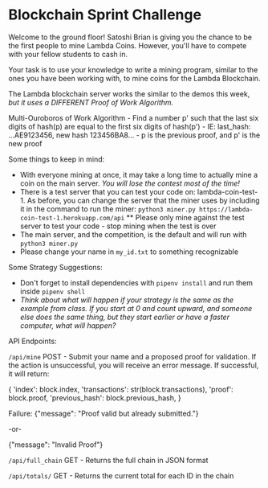 # Blockchain Sprint Challenge

Welcome to the ground floor! Satoshi Brian is giving you the chance to be the first people to mine Lambda Coins. However, you'll have to compete with your fellow students to cash in.

Your task is to use your knowledge to write a mining program, similar to the ones you have been working with, to mine coins for the Lambda Blockchain.

The Lambda blockchain server works the similar to the demos this week, _but it uses a DIFFERENT Proof of Work Algorithm._

Multi-Ouroboros of Work Algorithm - Find a number p' such that the last six digits of hash(p) are equal
to the first six digits of hash(p') - IE: last_hash: ...AE9123456, new hash 123456BA8... - p is the previous proof, and p' is the new proof

Some things to keep in mind:

- With everyone mining at once, it may take a long time to actually mine a coin on the main server. _You will lose the contest most of the time!_
- There is a test server that you can test your code on: lambda-coin-test-1. As before, you can change the server that the miner uses by including it in the command to run the miner: `python3 miner.py https://lambda-coin-test-1.herokuapp.com/api`
  \*\* Please only mine against the test server to test your code - stop mining when the test is over
- The main server, and the competition, is the default and will run with `python3 miner.py`
- Please change your name in `my_id.txt` to something recognizable

Some Strategy Suggestions:

- Don't forget to install dependencies with `pipenv install` and run them inside `pipenv shell`
- _Think about what will happen if your strategy is the same as the example from class. If you start at 0 and count upward, and someone else does the same thing, but they start earlier or have a faster computer, what will happen?_

API Endpoints:

`/api/mine`
POST - Submit your name and a proposed proof for validation. If the action is unsuccessful, you will receive an error message. If successful, it will return:

{
'index': block.index,
'transactions': str(block.transactions),
'proof': block.proof,
'previous_hash': block.previous_hash,
}

Failure:
{"message": "Proof valid but already submitted."}

-or-

{"message": "Invalid Proof"}

`/api/full_chain`
GET - Returns the full chain in JSON format

`/api/totals/`
GET - Returns the current total for each ID in the chain
